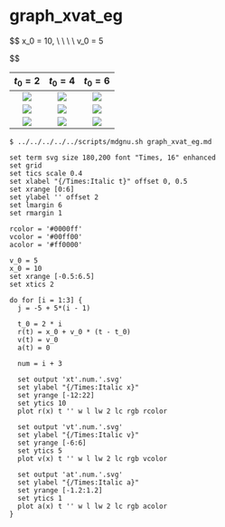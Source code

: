 # graph_xvat_eg

$$
x_0 = 10, \ \ \ \ v_0 = 5

$$

$t_0 = 2$ | $t_0 = 4$ | $t_0 = 6$
:-: | :-: | :-:
![](xt4.svg) | ![](xt5.svg) | ![](xt6.svg)
![](vt4.svg) | ![](vt5.svg) | ![](vt6.svg)
![](at4.svg) | ![](at5.svg) | ![](at6.svg)



```shell
$ ../../../../../scripts/mdgnu.sh graph_xvat_eg.md
```


```gnuplot
set term svg size 180,200 font "Times, 16" enhanced
set grid
set tics scale 0.4
set xlabel "{/Times:Italic t}" offset 0, 0.5
set xrange [0:6]
set ylabel '' offset 2
set lmargin 6
set rmargin 1

rcolor = '#0000ff'
vcolor = '#00ff00'
acolor = '#ff0000'

v_0 = 5
x_0 = 10
set xrange [-0.5:6.5]
set xtics 2

do for [i = 1:3] {
  j = -5 + 5*(i - 1)
  
  t_0 = 2 * i
  r(t) = x_0 + v_0 * (t - t_0)
  v(t) = v_0
  a(t) = 0
  
  num = i + 3
  
  set output 'xt'.num.'.svg'
  set ylabel "{/Times:Italic x}"
  set yrange [-12:22]
  set ytics 10
  plot r(x) t '' w l lw 2 lc rgb rcolor

  set output 'vt'.num.'.svg'
  set ylabel "{/Times:Italic v}"
  set yrange [-6:6]
  set ytics 5
  plot v(x) t '' w l lw 2 lc rgb vcolor

  set output 'at'.num.'.svg'
  set ylabel "{/Times:Italic a}"
  set yrange [-1.2:1.2]
  set ytics 1
  plot a(x) t '' w l lw 2 lc rgb acolor
}

```
